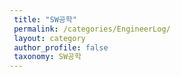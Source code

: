 ```yaml
---
 title: "SW공학"
 permalink: /categories/EngineerLog/
 layout: category
 author_profile: false
 taxonomy: SW공학
---
```


